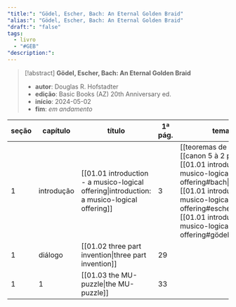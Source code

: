 ```yaml
---
"title:": "Gödel, Escher, Bach: An Eternal Golden Braid"
"alias:": "Gödel, Escher, Bach: An Eternal Golden Braid"
"draft:": "false"
tags:
  - livro
  - "#GEB"
"description:":
---
```

> [!abstract] **Gödel, Escher, Bach: An Eternal Golden Braid**
> - **autor**: Douglas R. Hofstadter
> - **edição**: Basic Books (AZ) 20th Anniversary ed.
> - **início**: 2024-05-02
> - **fim**: *em andamento*
 
| seção | capítulo   | título                                                                                      | 1ª pág. | temas                                                                                                                                                                                                                                               |
| ----- | ---------- | ------------------------------------------------------------------------------------------- | ------- | --------------------------------------------------------------------------------------------------------------------------------------------------------------------------------------------------------------------------------------------------- |
| 1     | introdução | [[01.01 introduction - a musico-logical offering\|introduction: a musico-logical offering]] | 3       | [[teoremas de gödel]], [[canon 5 à 2 per tonos]], [[01.01 introduction - a musico-logical offering#bach\|bach]], [[01.01 introduction - a musico-logical offering#escher\|escher]], [[01.01 introduction - a musico-logical offering#gödel\|gödel]] |
| 1     | diálogo    | [[01.02 three part invention\|three part invention]]                                        | 29      |                                                                                                                                                                                                                                                     |
| 1     | 1          | [[01.03 the MU-puzzle\|the MU-puzzle]]                                                      | 33      |                                                                                                                                                                                                                                                     |
